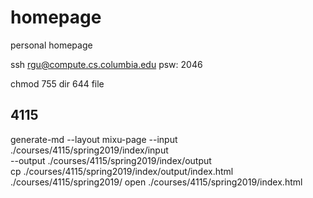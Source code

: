 # homepage
personal homepage

ssh rgu@compute.cs.columbia.edu
psw: 2046

chmod 755 dir 644 file


## 4115

generate-md --layout mixu-page --input \
./courses/4115/spring2019/index/input \
--output ./courses/4115/spring2019/index/output  
cp ./courses/4115/spring2019/index/output/index.html \
./courses/4115/spring2019/
open ./courses/4115/spring2019/index.html
